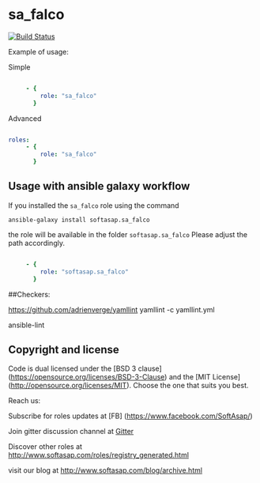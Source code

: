 sa_falco
========

[![Build Status](https://travis-ci.com/softasap/sa_falco.svg?branch=master)](https://travis-ci.com/softasap/sa_falco)

Example of usage:

Simple

```YAML

     - {
         role: "sa_falco"
       }


```

Advanced

```YAML

roles:
     - {
         role: "sa_falco"
       }


```



Usage with ansible galaxy workflow
----------------------------------

If you installed the `sa_falco` role using the command


`
   ansible-galaxy install softasap.sa_falco
`

the role will be available in the folder `softasap.sa_falco`
Please adjust the path accordingly.

```YAML

     - {
         role: "softasap.sa_falco"
       }

```



##Checkers:

https://github.com/adrienverge/yamllint
yamllint -c yamllint.yml

ansible-lint



Copyright and license
---------------------

Code is dual licensed under the [BSD 3 clause] (https://opensource.org/licenses/BSD-3-Clause) and the [MIT License] (http://opensource.org/licenses/MIT). Choose the one that suits you best.

Reach us:

Subscribe for roles updates at [FB] (https://www.facebook.com/SoftAsap/)

Join gitter discussion channel at [Gitter](https://gitter.im/softasap)

Discover other roles at  http://www.softasap.com/roles/registry_generated.html

visit our blog at http://www.softasap.com/blog/archive.html 
